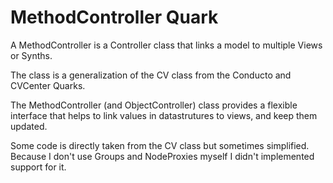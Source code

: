 # MethodController Quark

A MethodController is a Controller class that links a model to multiple Views or Synths.

The class is a generalization of the CV class from the Conducto and CVCenter Quarks.

The MethodController (and ObjectController) class provides a flexible interface that helps to link values in datastrutures to views, and keep them updated.

Some code is directly taken from the CV class but sometimes simplified. Because I don't use Groups and NodeProxies myself I didn't implemented support for it. 
